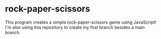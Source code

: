 # rock-paper-scissors
This program creates a simple rock-paper-scissors game using JavaScript!
I'm also using this repository to create my first branch besides a main branch. 